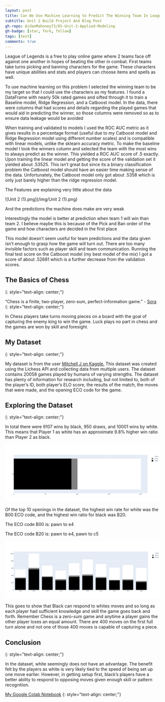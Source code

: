 ```yaml
---
layout: post
title: Can We Use Machine Learning to Predict The Winning Team In League of Legends?
subtitle: Unit 2 Build Project And Blog Post
gh-repo: AidanMahoney73/DS-Unit-2-Applied-Modeling
gh-badge: [star, fork, follow]
tags: [test]
comments: true
---
```


League of Legends is a free to play online game where 2 teams face off against one another in hopes of beating the other in combat. First teams take turns picking and banning characters for the game. These characters have unique abilities and stats and players can choose items and spells as well.

To use machine learning on this problem I selected the winning team to be my target so that I could use the characters as my features. I found a DataFrame with nearly 50k rated games and sifted through it to train a Baseline model, Ridge Regression, and a Catboost model. In the data, there were columns that had scores and details regarding the played games that would aid in predicting the winner, so those columns were removed so as to ensure data leakage would be avoided

When training and validated to models I used the ROC AUC metric as it gives results in a percentage format (useful due to my Catboost model and Ridge Regression model using different number scales) and is compatible with linear models, unlike the sklearn accuracy metric. To make the baseline model I took the winners column and selected the team with the most wins to always predict as the winner. This yielded a ROC AUC score of .5 exactly. Upon training the linear model and getting the score of the validation set it yielded about .53525. This isn’t great but since its a binary classification problem the Catboost model should have an easier time making sense of the data. Unfortunately, the Catboost model only got about .5358 which is only just barely higher than the ridge regression model.

The Features are explaining very little about the data

![Unit 2 (1).png](/img/Unit 2 (1).png)

And the predictions the machine does make are very weak

Interestingly the model is better at prediction when team 1 will win than team 2. I believe maybe this is because of the Pick and Ban order of the game and how characters are decided in the first place

This model doesn’t seem useful for team predictions and the data given isn’t enough to grasp how the game will turn out. There are too many invisible factors such as player skill and team communication. Running the final test score on the Catboost model (my best model of the mix) I got a score of about .52681 which is a further decrease from the validation scores.











## The Basics of Chess
{: style="text-align: center;"}

“Chess is a finite, two-player, zero-sum, perfect-information game.” - [Sora](https://www.springfieldspringfield.co.uk/view_episode_scripts.php?tv-show=no-game-no-life-2014&episode=s01e01)
{: style="text-align: center;"}

In Chess players take turns moving pieces on a board with the goal of capturing the enemy king to win the game. Luck plays no part in chess and the games are won by skill and foresight.

## My Dataset
{: style="text-align: center;"}

My dataset is from the user [Mitchell J on Kaggle.](https://www.kaggle.com/datasnaek/chess) This dataset was created using the Lichess API and collecting data from multiple users. The dataset contains 20058 games played by humans of varying strengths. The dataset has plenty of information for research including, but not limited to, both of the player’s ID, both player’s ELO score, the results of the match, the moves that were made, and the opening ECO code for the game.

## Exploring the Dataset
{: style="text-align: center;"}

In total there were 9107 wins by black, 950 draws, and 10001 wins by white. This means that Player 1 as white has an approximate 9.8% higher win ratio than Player 2 as black.

![all](/img/all.png)

Of the top 10 openings in the dataset, the highest win rate for white was the B00 ECO code, and the highest win ratio for black was B20.

The ECO code B00 is: pawn to e4

The ECO code B20 is: pawn to e4, pawn to c5

![top10eco](/img/top10eco.png)

This goes to show that Black can respond to whites moves and so long as each player had sufficient knowledge and skill the game goes back and forth. Remember Chess is a zero-sum game and anytime a player gains the other player loses an equal amount. There are 400 moves on the first full turn alone and not one of those 400 moves is capable of capturing a piece.

## Conclusion
{: style="text-align: center;"}

In the dataset, white seemingly does not have an advantage. The benefit felt by the players as white is very likely tied to the speed of being set up one move earlier. However, in getting setup first, black’s players have a better ability to respond to opposing moves given enough skill or pattern recognition.

[My Google Colab Notebook](https://colab.research.google.com/drive/158exZSw5ZTbXQSZ2tpjWIwWDIqkx3mmy)
{: style="text-align: center;"}
